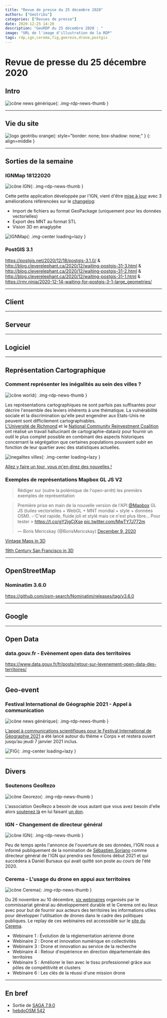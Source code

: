 ```yaml
---
title: "Revue de presse du 25 décembre 2020"
authors: ["Geotribu"]
categories: ["Revues de presse"]
date: 2020-12-25 14:20
description: "GeoRDP du 25 décembre 2020 : "
image: "URL de l'image d'illustration de la RDP"
tags: rdp,ign,cerema,fig,georezo,drone,postgis
---
```


# Revue de presse du 25 décembre 2020

## Intro

![icône news générique](https://cdn.geotribu.fr/img/internal/icons-rdp-news/news.png "News"){: .img-rdp-news-thumb }

----

## Vie du site

![logo geotribu orange](https://cdn.geotribu.fr/img/internal/charte/geotribu_logo_rectangle_384x80.png "logo geotribu orange"){: style="border: none; box-shadow: none;" }
{: align=middle }

----

## Sorties de la semaine

### IGNMap 18122020

![icône IGN](https://cdn.geotribu.fr/img/logos-icones/entreprises_association/ign.png "IGNMap"){: .img-rdp-news-thumb }

Cette petite application développée par l'IGN, vient d'être [mise à jour](http://ignmap.ign.fr/spip.php?article90) avec 3 améliorations référencées sur le [changelog](http://ignmap.ign.fr/spip.php?article89):

- Import de fichiers au format GeoPackage (uniquement pour les données vectorielles)
- Export des MNT au format STL
- Vision 3D en anaglyphe

![IGNMap](https://cdn.geotribu.fr/img/articles-blog-rdp/logiciels/IGNMap/ignmap_anaglyphes.png "IGNMap"){: .img-center loading=lazy }

### PostGIS 3.1

<https://postgis.net/2020/12/18/postgis-3.1.0/> & <http://blog.cleverelephant.ca/2020/12/waiting-postgis-31-3.html> & <http://blog.cleverelephant.ca/2020/12/waiting-postgis-31-2.html> & <http://blog.cleverelephant.ca/2020/12/waiting-postgis-31-1.html> & <https://rmr.ninja/2020-12-14-waiting-for-postgis-3-1-large_geometries/>

----

## Client

----

## Serveur

----

## Logiciel

----

## Représentation Cartographique

### Comment représenter les inégalités au sein des villes ?

![icône world](https://cdn.geotribu.fr/img/internal/icons-rdp-news/world.png "World"){: .img-rdp-news-thumb }

Les représentations cartographiques ne sont parfois pas suffisantes pour décrire l'ensemble des leviers inhérents à une thématique. La vulnérabilité sociale et la discrimination qu'elle peut engendrer aux Etats-Unis ne peuvent sont difficilement cartographiables.  
[L'Université de Richmond]([https://dsl.richmond.edu/](https://dsl.richmond.edu/)) et le [National Community Reinvestment Coalition]([https://www.ncrc.org/](https://www.ncrc.org/)) ont réalisé un travail hallucinant de cartographie-dataviz pour fournir un outil le plus complet possible en combinant des aspects historiques concernant la ségrégation que certaines populations pouvaient subir en fonction de leur quartier avec des statistiques actuelles.

![inegalites villes](https://cdn.geotribu.fr/img/articles-blog-rdp/not_even_past.webp "Inégalités des villes"){: .img-center loading=lazy }

[Allez y faire un tour, vous m'en direz des nouvelles !](https://dsl.richmond.edu/socialvulnerability/)

### Exemples de représentations Mapbox GL JS V2

>Rédiger sur (outre la polémique de l'open-arrêt) les premièrs exemples de représentation

<blockquote class="twitter-tweet" data-dnt="true"><p lang="fr" dir="ltr">Première prise en main de la nouvelle version de l&#39;API <a href="https://twitter.com/Mapbox?ref_src=twsrc%5Etfw">@Mapbox</a> GL JS (tuiles vectorielles + WebGL + MNT mondial + style + données OSM). ✅C&#39;est rapide, fluide joli et stylé mais ce n&#39;est plus libre... Pour tester &gt; <a href="https://t.co/gY2jgCjXse">https://t.co/gY2jgCjXse</a> <a href="https://t.co/MwTY7J772m">pic.twitter.com/MwTY7J772m</a></p>&mdash; Boris Mericskay (@BorisMericskay) <a href="https://twitter.com/BorisMericskay/status/1336638072608485383?ref_src=twsrc%5Etfw">December 9, 2020</a></blockquote>

[Vintage Maps in 3D](http://googlemapsmania.blogspot.com/2020/12/vintage-maps-in-3d.html?utm_source=feedburner&utm_medium=feed&utm_campaign=Feed%3A+GoogleMapsMania+%28Google+Maps+Mania%29)

[19th Century San Francisco in 3D](http://googlemapsmania.blogspot.com/2020/12/19th-century-san-francisco-in-3d.html?utm_source=feedburner&utm_medium=feed&utm_campaign=Feed%3A+GoogleMapsMania+%28Google+Maps+Mania%29)

----

## OpenStreetMap

### Nominatim 3.6.0

<https://github.com/osm-search/Nominatim/releases/tag/v3.6.0>

----

## Google

----

## Open Data

### data.gouv.fr - Evènement open data des territoires

<https://www.data.gouv.fr/fr/posts/retour-sur-levenement-open-data-des-territoires/>

----

## Geo-event

### Festival International de Géographie 2021 - Appel à communication

![icône news générique](https://cdn.geotribu.fr/img/internal/icons-rdp-news/news.png "Festival International de Géographie"){: .img-rdp-news-thumb }

[L’appel à communications scientifiques pour le Festival International de Géographie 2021](https://www.fig.saint-die-des-vosges.fr/1147-edition-2021) a été lancé autour du thème « Corps » et restera ouvert jusqu’au jeudi 7 janvier 2021 inclus.

![FIG](https://cdn.geotribu.fr/img/articles-blog-rdp/capture-ecran/fig2021ok.jpg "Festival International de Géographie"){: .img-center loading=lazy }

----

## Divers

### Soutenons GeoRezo

![icône Georezo](https://cdn.geotribu.fr/img/logos-icones/entreprises_association/georezo.png){: .img-rdp-news-thumb }

L'association GeoRezo a besoin de vous autant que vous avez besoin d'elle alors [soutenez là](https://blog.georezo.net/laminute/2020/12/13/soutenez-le-georezo-3/) en lui faisant [un don](https://www.helloasso.com/associations/georezo-le-portail-geomatique/formulaires/1/widget).

### IGN - Changement de directeur général

![icône IGN](https://cdn.geotribu.fr/img/logos-icones/entreprises_association/ign.png "IGN"){: .img-rdp-news-thumb }

Peu de temps après l'annonce de l'ouverture de ses données, l'IGN nous a informé publiquement de la nomination de [Sébastien Soriano](https://twitter.com/sorianotech) comme directeur général de l'IGN qui prendra ses fonctions début 2021 et qui succèdera à Daniel Bursaux qui avait quitté son poste au cours de l'été 2020.

### Cerema - L'usage du drone en appui aux territoires

![icône Cerema](https://cdn.geotribu.fr/img/logos-icones/entreprises_association/logo_cerema.png "Cerema"){: .img-rdp-news-thumb }

Du 26 novembre au 10 décembre, [six webinaires](https://www.cerema.fr/fr/actualites/usage-du-drone-appui-aux-territoires-replays) organisés par le commissariat général au développement durable et le Cerema ont eu lieux avec pour but de fournir aux acteurs des territoires les informations utiles pour développer l'utilisation de drones dans le cadre des politiques publiques. Le replay de ces webinaires est accesssible sur le [site du Cerema](https://www.cerema.fr/fr/actualites/usage-du-drone-appui-aux-territoires-replays).

- Webinaire 1 : Évolution de la réglementation aérienne drone
- Webinaire 2 : Drone et innovation numérique en collectivités
- Webinaire 3 : Drone et innovation au service de la recherche
- Webinaire 4 : Retour d'expérience en direction départementale des territoires
- Webinaire 5 : Améliorer le lien avec le tissu professionnel grâce aux pôles de compétitivité et clusters
- Webinaire 6 : Les clés de la réussi d'une mission drone

----

## En bref

- Sortie de [SAGA 7.9.0](https://sourceforge.net/p/saga-gis/news/)
- [hebdoOSM 542](http://weeklyosm.eu/fr/archives/14046)
